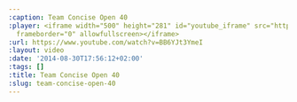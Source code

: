 ```yaml
---
:caption: Team Concise Open 40
:player: <iframe width="500" height="281" id="youtube_iframe" src="https://www.youtube.com/embed/BB6YJt3YmeI?feature=oembed&amp;enablejsapi=1&amp;origin=https://safe.txmblr.com&amp;wmode=opaque"
  frameborder="0" allowfullscreen></iframe>
:url: https://www.youtube.com/watch?v=BB6YJt3YmeI
:layout: video
:date: '2014-08-30T17:56:12+02:00'
:tags: []
:title: Team Concise Open 40
:slug: team-concise-open-40
---
```

